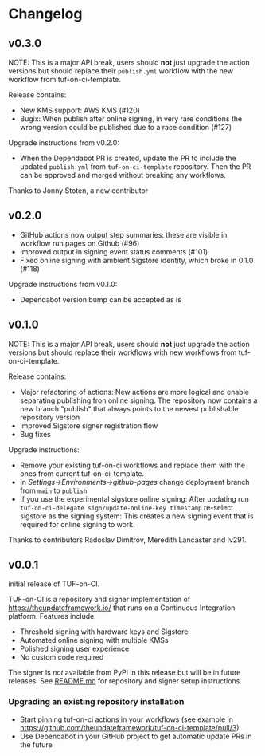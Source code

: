 # Changelog

## v0.3.0

NOTE: This is a major API break, users should **not** just upgrade the action versions but
should replace their `publish.yml` workflow with the new workflow from tuf-on-ci-template.

Release contains:
* New KMS support: AWS KMS (#120)
* Bugix: When publish after online signing, in very rare conditions
  the wrong version could be published due to a race condition (#127)

Upgrade instructions from v0.2.0:
* When the Dependabot PR is created, update the PR to include the
  updated `publish.yml` from `tuf-on-ci-template` repository. Then the
  PR can be approved and merged without breaking any workflows.

Thanks to Jonny Stoten, a new contributor

## v0.2.0

* GitHub actions now output step summaries: these are visible in workflow
  run pages on Github (#96)
* Improved output in signing event status comments (#101)
* Fixed online signing with ambient Sigstore identity, which broke in 0.1.0
  (#118)

Upgrade instructions from v0.1.0:
 * Dependabot version bump can be accepted as is

## v0.1.0

NOTE: This is a major API break, users should **not** just upgrade the action versions but
should replace their workflows with new workflows from tuf-on-ci-template.

Release contains:
* Major refactoring of actions: New actions are more logical and enable separating
  publishing fron online signing. The repository now contains a new branch "publish"
  that always points to the newest publishable repository version
* Improved Sigstore signer registration flow
* Bug fixes

Upgrade instructions:
* Remove your existing tuf-on-ci workflows and replace them with the ones
  from current tuf-on-ci-template.
* In _Settings->Environments->github-pages_ change deployment branch from `main` to
  `publish`
* If you use the experimental sigstore online signing: After updating run
  `tuf-on-ci-delegate sign/update-online-key timestamp` re-select sigstore as the signing
  system: This creates a new signing event that is required for online signing to work.

Thanks to contributors Radoslav Dimitrov, Meredith Lancaster and lv291.

## v0.0.1

initial release of TUF-on-CI.

TUF-on-CI is a repository and signer implementation of
https://theupdateframework.io/ that runs on a Continuous Integration platform.
Features include:
* Threshold signing with hardware keys and Sigstore
* Automated online signing with multiple KMSs
* Polished signing user experience
* No custom code required


The signer is *not* available from PyPI in this release but will be in future releases.
See [README.md](../README.md) for repository and signer setup instructions.

### Upgrading an existing repository installation

* Start pinning tuf-on-ci actions in your workflows (see example in https://github.com/theupdateframework/tuf-on-ci-template/pull/3)
* Use Dependabot in your GitHub project to get automatic update PRs in the future
